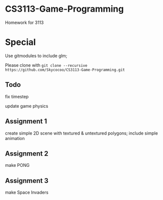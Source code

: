 # CS3113-Game-Programming
Homework for 3113

# Special

Use gitmodules to include glm;

Please clone with ```git clone --recursive https://github.com/Skycocoo/CS3113-Game-Programming.git```

## Todo

fix timestep

update game physics

## Assignment 1

create simple 2D scene with textured & untextured polygons; include simple animation

## Assignment 2

make PONG

## Assignment 3

make Space Invaders
